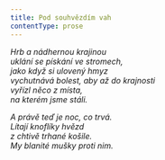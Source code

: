 ```yaml
---
title: Pod souhvězdím vah
contentType: prose
---
```


<section>

_Hrb a nádhernou krajinou  
uklání se pískání ve stromech,  
jako když si ulovený hmyz  
vychutnává bolest, aby až do krajnosti  
vyřízl něco z místa,  
na kterém jsme stáli._

</section>

<section>

_A právě teď je noc, co trvá.  
Lítají knoflíky hvězd  
z chtivě trhané košile.  
My blanité mušky proti nim._

</section>
